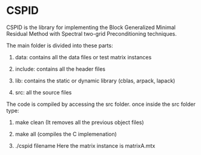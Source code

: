 # CSPID
CSPID is the library for implementing the Block Generalized Minimal Residual Method with Spectral two-grid Preconditioning techniques. 

The main folder is divided into these parts: 

1. data: contains all the data files or test matrix instances

2. include: contains all the header files

3. lib: contains the static or dynamic library (cblas, arpack, lapack)

4. src: all the source files 

The code is compiled by accessing the src folder. 
once inside the src folder type: 
  
  1) make clean (It removes all the previous object files)  
  
  2) make all  (compiles the C implemenation) 
  
  3) ./cspid filename 
          Here the matrix instance is matrixA.mtx 
